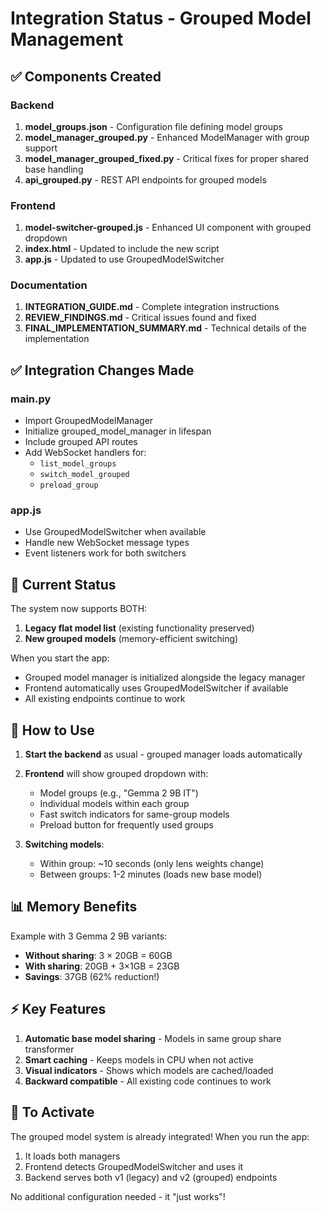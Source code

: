 # Integration Status - Grouped Model Management

## ✅ Components Created

### Backend
1. **model_groups.json** - Configuration file defining model groups
2. **model_manager_grouped.py** - Enhanced ModelManager with group support
3. **model_manager_grouped_fixed.py** - Critical fixes for proper shared base handling
4. **api_grouped.py** - REST API endpoints for grouped models

### Frontend  
1. **model-switcher-grouped.js** - Enhanced UI component with grouped dropdown
2. **index.html** - Updated to include the new script
3. **app.js** - Updated to use GroupedModelSwitcher

### Documentation
1. **INTEGRATION_GUIDE.md** - Complete integration instructions
2. **REVIEW_FINDINGS.md** - Critical issues found and fixed
3. **FINAL_IMPLEMENTATION_SUMMARY.md** - Technical details of the implementation

## ✅ Integration Changes Made

### main.py
- Import GroupedModelManager
- Initialize grouped_model_manager in lifespan
- Include grouped API routes  
- Add WebSocket handlers for:
  - `list_model_groups`
  - `switch_model_grouped`
  - `preload_group`

### app.js
- Use GroupedModelSwitcher when available
- Handle new WebSocket message types
- Event listeners work for both switchers

## 🔄 Current Status

The system now supports BOTH:
1. **Legacy flat model list** (existing functionality preserved)
2. **New grouped models** (memory-efficient switching)

When you start the app:
- Grouped model manager is initialized alongside the legacy manager
- Frontend automatically uses GroupedModelSwitcher if available
- All existing endpoints continue to work

## 🚀 How to Use

1. **Start the backend** as usual - grouped manager loads automatically
2. **Frontend** will show grouped dropdown with:
   - Model groups (e.g., "Gemma 2 9B IT")
   - Individual models within each group
   - Fast switch indicators for same-group models
   - Preload button for frequently used groups

3. **Switching models**:
   - Within group: ~10 seconds (only lens weights change)
   - Between groups: 1-2 minutes (loads new base model)

## 📊 Memory Benefits

Example with 3 Gemma 2 9B variants:
- **Without sharing**: 3 × 20GB = 60GB
- **With sharing**: 20GB + 3×1GB = 23GB
- **Savings**: 37GB (62% reduction!)

## ⚡ Key Features

1. **Automatic base model sharing** - Models in same group share transformer
2. **Smart caching** - Keeps models in CPU when not active
3. **Visual indicators** - Shows which models are cached/loaded
4. **Backward compatible** - All existing code continues to work

## 🔧 To Activate

The grouped model system is already integrated! When you run the app:
1. It loads both managers
2. Frontend detects GroupedModelSwitcher and uses it
3. Backend serves both v1 (legacy) and v2 (grouped) endpoints

No additional configuration needed - it "just works"!